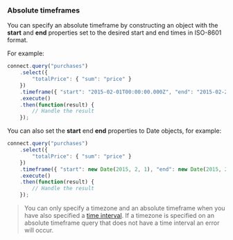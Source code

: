 ### Absolute timeframes

You can specify an absolute timeframe by constructing an object with the **start** and **end** properties set to
the desired start and end times in ISO-8601 format.

For example:

```js
connect.query("purchases")
    .select({
		"totalPrice": { "sum": "price" }
	})
	.timeframe({ "start": "2015-02-01T00:00:00.000Z", "end": "2015-02-25T00:00:00.000Z" })
	.execute()
    .then(function(result) {
        // Handle the result
    });
```

You can also set the **start** end **end** properties to Date objects, for example:

```js
connect.query("purchases")
    .select({
		"totalPrice": { "sum": "price" }
	})
	.timeframe({ "start": new Date(2015, 2, 1), "end": new Date(2015, 2, 25) })
	.execute()
    .then(function(result) {
        // Handle the result
    });
```


> You can only specify a timezone and an absolute timeframe when you have also specified a [time interval](#time-intervals).
> If a timezone is specified on an absolute timeframe query that does not have a time interval an error
> will occur.
